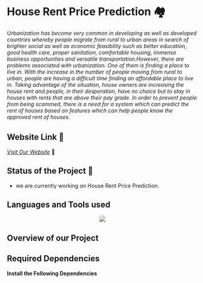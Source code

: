 # House Rent Price Prediction :houses:
###### Urbanization has become very common in developing as well as developed countries whereby people migrate from rural to urban areas in search of brighter social as well as economic feasibility such as better education, good health care, proper sanitation, comfortable housing, immense business opportunities and versatile transportation.However, there are problems associated with urbanization. One of them is finding a place to live in. With the increase in the number of people moving from rural to urban, people are having a difficult time finding an affordable place to live in. Taking advantage of the situation, house owners are increasing the house rent and people, in their desperation, have no choice but to stay in houses with rents that are above their pay grade. In order to prevent people from being scammed, there is a need for a system which can predict the rent of houses based on features which can help people know the approved rent of houses. 
## Website Link :link:
[_Visit Our Website_](https://pages.github.com/) :yellow_heart:
## Status of the Project :telescope:
* we are currently working on House Rent Price Prediction.

## Languages and Tools used
<p align="center">
  <a href="https://skillicons.dev">
    <img src="https://skillicons.dev/icons?i=github,js,html,css,docker,django,mongodb,figma&theme=light" />
  </a>
</p>



## Overview of our Project

## Required Dependencies
__Install the Following Dependencies__
